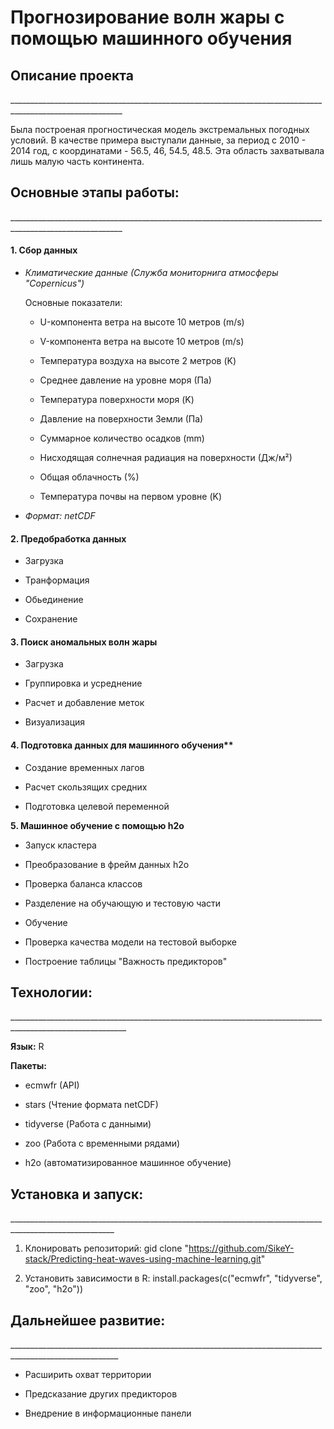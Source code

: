 # Прогнозирование волн жары с помощью машинного обучения

## Описание проекта

\_\_\_\_\_\_\_\_\_\_\_\_\_\_\_\_\_\_\_\_\_\_\_\_\_\_\_\_\_\_\_\_\_\_\_\_\_\_\_\_\_\_\_\_\_\_\_\_\_\_\_\_\_\_\_\_\_\_\_\_\_\_\_\_\_\_\_\_\_\_\_\_\_\_\_\_\_\_\_\_\_\_\_\_\_\_\_\_\_\_\_\_\_\_\_\_\_\_\_\_\_\_\_\_\_\_

Была построеная прогностическая модель экстремальных погодных условий. В качестве примера выступали данные, за период с 2010 - 2014 год, с координатами - 56.5, 46, 54.5, 48.5. Эта область захватывала лишь малую часть континента.

## Основные этапы работы:

\_\_\_\_\_\_\_\_\_\_\_\_\_\_\_\_\_\_\_\_\_\_\_\_\_\_\_\_\_\_\_\_\_\_\_\_\_\_\_\_\_\_\_\_\_\_\_\_\_\_\_\_\_\_\_\_\_\_\_\_\_\_\_\_\_\_\_\_\_\_\_\_\_\_\_\_\_\_\_\_\_\_\_\_\_\_\_\_\_\_\_\_\_\_\_\_\_\_\_\_\_\_\_\_\_\_

#### 1. Сбор данных

-   *Климатические данные (Служба мониторнига атмосферы "Copernicus")*

    Основные показатели:

    -   U-компонента ветра на высоте 10 метров (m/s)

    -   V-компонента ветра на высоте 10 метров (m/s)

    -   Температура воздуха на высоте 2 метров (K)

    -   Среднее давление на уровне моря (Па)

    -   Температура поверхности моря (K)

    -   Давление на поверхности Земли (Па)

    -   Суммарное количество осадков (mm)

    -   Нисходящая солнечная радиация на поверхности (Дж/м²)

    -   Общая облачность (%)

    -   Температура почвы на первом уровне (K)

-   *Формат: netCDF*

#### 2. Предобработка данных

-   Загрузка

-   Транформация

-   Обьединение

-   Сохранение

#### 3. Поиск аномальных волн жары

-   Загрузка

-   Группировка и усреднение

-   Расчет и добавление меток

-   Визуализация

#### 4. Подготовка данных для машинного обучения**

-   Создание временных лагов

-   Расчет скользящих средних

-   Подготовка целевой переменной

**5. Машинное обучение с помощью h2o**

-   Запуск кластера

-   Преобразование в фрейм данных h2o

-   Проверка баланса классов

-   Разделение на обучающую и тестовую части

-   Обучение

-   Проверка качества модели на тестовой выборке

-   Построение таблицы "Важность предикторов"

## Технологии:

\_\_\_\_\_\_\_\_\_\_\_\_\_\_\_\_\_\_\_\_\_\_\_\_\_\_\_\_\_\_\_\_\_\_\_\_\_\_\_\_\_\_\_\_\_\_\_\_\_\_\_\_\_\_\_\_\_\_\_\_\_\_\_\_\_\_\_\_\_\_\_\_\_\_\_\_\_\_\_\_\_\_\_\_\_\_\_\_\_\_\_\_\_\_\_\_\_\_\_\_\_\_\_\_\_\_\_

**Язык:** R

**Пакеты:**

-   ecmwfr (API)

-   stars (Чтение формата netCDF)

-   tidyverse (Работа с данными)

-   zoo (Работа с временными рядами)

-   h2o (автоматизированное машинное обучение)

## Установка и запуск: 

\_\_\_\_\_\_\_\_\_\_\_\_\_\_\_\_\_\_\_\_\_\_\_\_\_\_\_\_\_\_\_\_\_\_\_\_\_\_\_\_\_\_\_\_\_\_\_\_\_\_\_\_\_\_\_\_\_\_\_\_\_\_\_\_\_\_\_\_\_\_\_\_\_\_\_\_\_\_\_\_\_\_\_\_\_\_\_\_\_\_\_\_\_\_\_\_\_\_\_\_\_\_\_\_

1.  Клонировать репозиторий: gid clone "<https://github.com/SikeY-stack/Predicting-heat-waves-using-machine-learning.git>"

2.  Установить зависимости в R: install.packages(c("ecmwfr", "tidyverse", "zoo", "h2o"))

## Дальнейшее развитие:

\_\_\_\_\_\_\_\_\_\_\_\_\_\_\_\_\_\_\_\_\_\_\_\_\_\_\_\_\_\_\_\_\_\_\_\_\_\_\_\_\_\_\_\_\_\_\_\_\_\_\_\_\_\_\_\_\_\_\_\_\_\_\_\_\_\_\_\_\_\_\_\_\_\_\_\_\_\_\_\_\_\_\_\_\_\_\_\_\_\_\_\_\_\_\_\_\_\_\_\_\_\_\_\_\_

-   Расширить охват территории

-   Предсказание других предикторов

-   Внедрение в информационные панели
